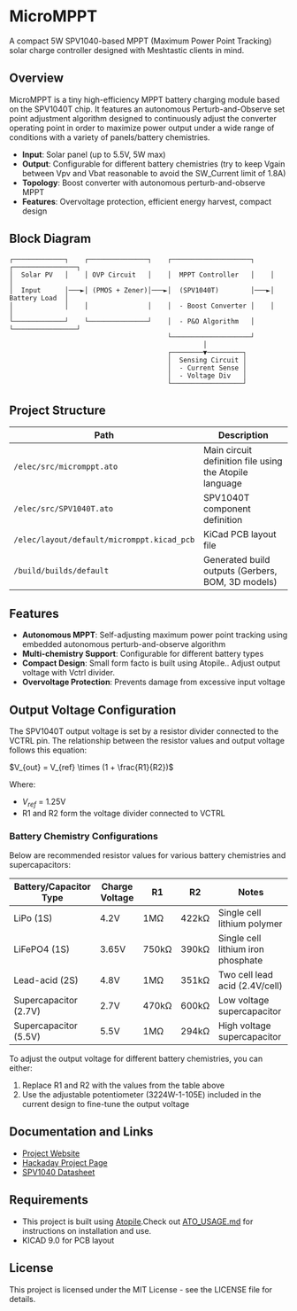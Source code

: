# MicroMPPT

A compact 5W SPV1040-based MPPT (Maximum Power Point Tracking) solar charge controller designed with Meshtastic clients in mind.

## Overview

MicroMPPT is a tiny high-efficiency MPPT battery charging module based on the SPV1040T chip. It features an autonomous Perturb-and-Observe set point adjustment algorithm designed to continuously adjust the converter operating point in order to maximize power output under a wide range of conditions with a variety of panels/battery chemistries.

- **Input**: Solar panel (up to 5.5V, 5W max)
- **Output**: Configurable for different battery chemistries (try to keep Vgain between Vpv and Vbat reasonable to avoid the SW_Current limit of 1.8A)
- **Topology**: Boost converter with autonomous perturb-and-observe MPPT
- **Features**: Overvoltage protection, efficient energy harvest, compact design

## Block Diagram

```
┌─────────────┐    ┌───────────────┐    ┌────────────────────┐    ┌────────────────┐
│  Solar PV   │    │ OVP Circuit   │    │  MPPT Controller   │    │                │
│  Input      │───►│ (PMOS + Zener)│───►│  (SPV1040T)        │───►│  Battery Load  │
│             │    │               │    │  - Boost Converter │    │                │
└─────────────┘    └───────────────┘    │  - P&O Algorithm   │    └────────────────┘
                                        └────────────────────┘
                                                 │
                                        ┌────────▼─────────┐
                                        │  Sensing Circuit │
                                        │  - Current Sense │
                                        │  - Voltage Div   │
                                        └──────────────────┘
```


## Project Structure

| Path | Description |
|------|-------------|
| `/elec/src/micromppt.ato` | Main circuit definition file using the Atopile language |
| `/elec/src/SPV1040T.ato` | SPV1040T component definition |
| `/elec/layout/default/micromppt.kicad_pcb` | KiCad PCB layout file |
| `/build/builds/default` | Generated build outputs (Gerbers, BOM, 3D models) |

## Features

- **Autonomous MPPT**: Self-adjusting maximum power point tracking using embedded autonomous perturb-and-observe algorithm
- **Multi-chemistry Support**: Configurable for different battery types
- **Compact Design**: Small form facto is built using Atopile.. Adjust output voltage with Vctrl divider.
- **Overvoltage Protection**: Prevents damage from excessive input voltage

## Output Voltage Configuration

The SPV1040T output voltage is set by a resistor divider connected to the VCTRL pin. The relationship between the resistor values and output voltage follows this equation:

$V_{out} = V_{ref} \times (1 + \frac{R1}{R2})$

Where:
- $V_{ref}$ = 1.25V
- R1 and R2 form the voltage divider connected to VCTRL

### Battery Chemistry Configurations

Below are recommended resistor values for various battery chemistries and supercapacitors:

| Battery/Capacitor Type | Charge Voltage | R1 | R2 | Notes |
|--------------|----------------|----|----|-------|
| LiPo (1S) | 4.2V | 1MΩ | 422kΩ | Single cell lithium polymer |
| LiFePO4 (1S) | 3.65V | 750kΩ | 390kΩ | Single cell lithium iron phosphate |
| Lead-acid (2S) | 4.8V | 1MΩ | 351kΩ | Two cell lead acid (2.4V/cell) |
| Supercapacitor (2.7V) | 2.7V | 470kΩ | 600kΩ | Low voltage supercapacitor |
| Supercapacitor (5.5V) | 5.5V | 1MΩ | 294kΩ | High voltage supercapacitor |

To adjust the output voltage for different battery chemistries, you can either:
1. Replace R1 and R2 with the values from the table above
2. Use the adjustable potentiometer (3224W-1-105E) included in the current design to fine-tune the output voltage

## Documentation and Links

- [Project Website](https://eigenlucy.github.io/projects/micromppt/)
- [Hackaday Project Page](https://hackaday.io/project/202610-micromppt)
- [SPV1040 Datasheet](https://www.st.com/resource/en/datasheet/spv1040.pdf)

## Requirements

- This project is built using [Atopile](https://atopile.io/).Check out [ATO_USAGE.md](ATO_USAGE.md) for instructions on installation and use.
- KICAD 9.0 for PCB layout

## License

This project is licensed under the MIT License - see the LICENSE file for details.
